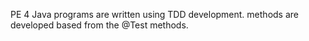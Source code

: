 PE 4
Java programs are written using TDD development.
methods are developed based from the @Test methods.

